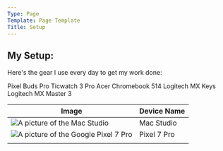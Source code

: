 ```yaml
---
Type: Page
Template: Page Template
Title: Setup
---
```


## My Setup:

Here's the gear I use every day to get my work done:

Pixel Buds Pro
Ticwatch 3 Pro
Acer Chromebook 514
Logitech MX Keys
Logitech MX Master 3

| Image | Device Name |
|-------|-------------|
|![A picture of the Mac Studio](https://images.biggeek.ru/1/435/b88f/16302-945mac_studio_4k.jpg)| Mac Studio   |
| ![A picture of the Google Pixel 7 Pro](https://m.media-amazon.com/images/I/61FM60RTAgL._AC_SX679_.jpg)       | Pixel 7 Pro |
|       |             |